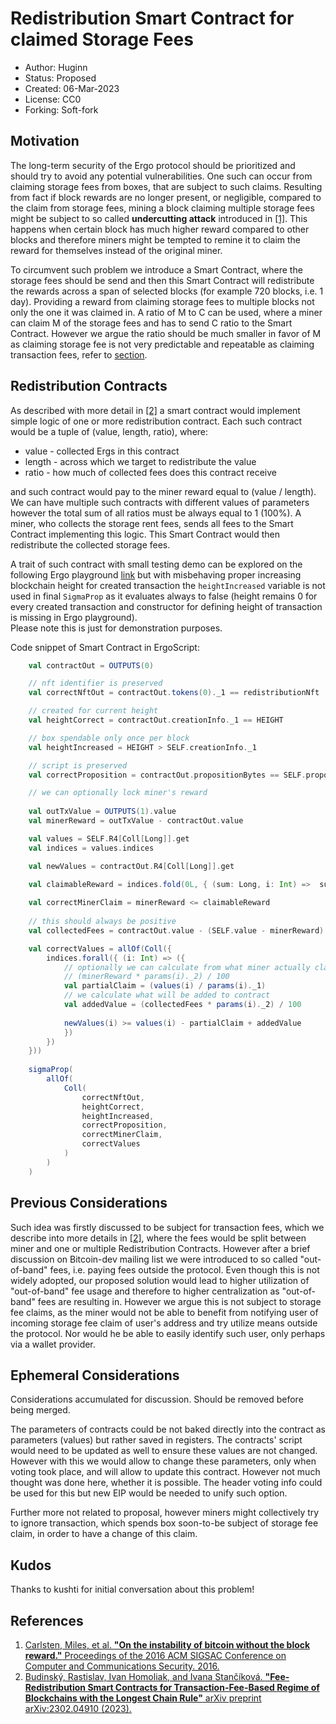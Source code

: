 Redistribution Smart Contract for claimed Storage Fees
======================================================

* Author: Huginn
* Status: Proposed
* Created: 06-Mar-2023
* License: CC0
* Forking: Soft-fork

Motivation 
----------

The long-term security of the Ergo protocol should be prioritized and should try to avoid any potential vulnerabilities. One such can occur from claiming storage fees from boxes, that are subject to such claims. Resulting from fact if block rewards are no longer present, or negligible, compared to the claim from storage fees, mining a block claiming multiple storage fees might be subject to so called **undercutting attack** introduced in [[1]](#references). This happens when certain block has much higher reward compared to other blocks and therefore miners might be tempted to remine it to claim the reward for themselves instead of the original miner.

To circumvent such problem we introduce a Smart Contract, where the storage fees should be send and then this Smart Contract will redistribute the rewards across a span of selected blocks (for example 720 blocks, i.e. 1 day). Providing a reward from claiming storage fees to multiple blocks not only the one it was claimed in. A ratio of M to C can be used, where a miner can claim M of the storage fees and has to send C ratio to the Smart Contract. However we argue the ratio should be much smaller in favor of M as claiming storage fee is not very predictable and repeatable as claiming transaction fees, refer to [section](#previous-considerations).

Redistribution Contracts
------------------------

As described with more detail in [[2]](#references) a smart contract would implement simple logic of one or more redistribution contract. Each such contract would be a tuple of (value, length, ratio), where:

* value - collected Ergs in this contract
* length - across which we target to redistribute the value
* ratio - how much of collected fees does this contract receive

and such contract would pay to the miner reward equal to (value / length). We can have multiple such contracts with different values of parameters however the total sum of all ratios must be always equal to 1 (100%). A miner, who collects the storage rent fees, sends all fees to the Smart Contract implementing this logic. This Smart Contract would then redistribute the collected storage fees.

A trait of such contract with small testing demo can be explored on the following Ergo playground [link](https://scastie.scala-lang.org/RHIwF2hwTjSJLKmRLiXKpA) but with misbehaving proper increasing blockchain height for created transaction the `heightIncreased` variable is not used in final `SigmaProp` as it evaluates always to false (height remains 0 for every created transaction and constructor for defining height of transaction is missing in Ergo playground).<br>
Please note this is just for demonstration purposes.

Code snippet of Smart Contract in ErgoScript:
```scala
    val contractOut = OUTPUTS(0)

	// nft identifier is preserved
    val correctNftOut = contractOut.tokens(0)._1 == redistributionNft

	// created for current height
	val heightCorrect = contractOut.creationInfo._1 == HEIGHT

	// box spendable only once per block
   	val heightIncreased = HEIGHT > SELF.creationInfo._1

   	// script is preserved
    val correctProposition = contractOut.propositionBytes == SELF.propositionBytes

    // we can optionally lock miner's reward
      
    val outTxValue = OUTPUTS(1).value
    val minerReward = outTxValue - contractOut.value

   	val values = SELF.R4[Coll[Long]].get
	val indices = values.indices

	val newValues = contractOut.R4[Coll[Long]].get
   
	val claimableReward = indices.fold(0L, { (sum: Long, i: Int) =>  sum + values(i) / params(i)._1 })

   	val correctMinerClaim = minerReward <= claimableReward
     	
    // this should always be positive
    val collectedFees = contractOut.value - (SELF.value - minerReward)

    val correctValues = allOf(Coll({
      	indices.forall({ (i: Int) => ({
            // optionally we can calculate from what miner actually claimed if he does not pay txFee
            // (minerReward * params(i)._2) / 100
            val partialClaim = (values(i) / params(i)._1)
            // we calculate what will be added to contract
            val addedValue = (collectedFees * params(i)._2) / 100
            
            newValues(i) >= values(i) - partialClaim + addedValue
            })
        })
    }))
      
    sigmaProp(
      	allOf(
       		Coll(
           	    correctNftOut,
                heightCorrect,
                heightIncreased,
                correctProposition,
                correctMinerClaim,
                correctValues
            )
        )
    )
```

Previous Considerations
-----------------------

Such idea was firstly discussed to be subject for transaction fees, which we describe into more details in [[2]](#references), where the fees would be split between miner and one or multiple Redistribution Contracts. However after a brief discussion on Bitcoin-dev mailing list we were introduced to so called "out-of-band" fees, i.e. paying fees outside the protocol. Even though this is not widely adopted, our proposed solution would lead to higher utilization of "out-of-band" fee usage and therefore to higher centralization as "out-of-band" fees are resulting in. However we argue this is not subject to storage fee claims, as the miner would not be able to benefit from notifying user of incoming storage fee claim of user's address and try utilize means outside the protocol. Nor would he be able to easily identify such user, only perhaps via a wallet provider.

Ephemeral Considerations
------------------------

Considerations accumulated for discussion. Should be removed before being merged.

The parameters of contracts could be not baked directly into the contract as parameters (values) but rather saved in registers. The contracts' script would need to be updated as well to ensure these values are not changed. However with this we would allow to change these parameters, only when voting took place, and will allow to update this contract. However not much thought was done here, whether it is possible. The header voting info could be used for this but new EIP would be needed to unify such option.

Further more not related to proposal, however miners might collectively try to ignore transaction, which spends box soon-to-be subject of storage fee claim, in order to have a change of this claim.

Kudos
-----

Thanks to kushti for initial conversation about this problem!

References
----------

1. [Carlsten, Miles, et al. **"On the instability of bitcoin without the block reward."** Proceedings of the 2016 ACM SIGSAC Conference on Computer and Communications Security. 2016.](https://www.cs.princeton.edu/~arvindn/publications/mining_CCS.pdf)
2. [Budinský, Rastislav, Ivan Homoliak, and Ivana Stančíková. **"Fee-Redistribution Smart Contracts for Transaction-Fee-Based Regime of Blockchains with the Longest Chain Rule"** arXiv preprint arXiv:2302.04910 (2023).](https://arxiv.org/abs/2302.04910)